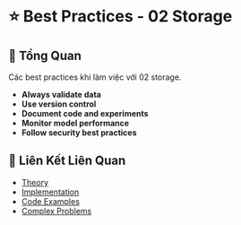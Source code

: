 # ⭐ Best Practices - 02 Storage

## 🎯 Tổng Quan

Các best practices khi làm việc với 02 storage.

- **Always validate data**
- **Use version control**
- **Document code and experiments**
- **Monitor model performance**
- **Follow security best practices**

## 🔗 Liên Kết Liên Quan

- [Theory](./THEORY_02_storage.md)
- [Implementation](./IMPLEMENTATION_02_storage.md)
- [Code Examples](./CODE_EXAMPLES_02_storage.md)
- [Complex Problems](./COMPLEX_PROBLEMS.md)

